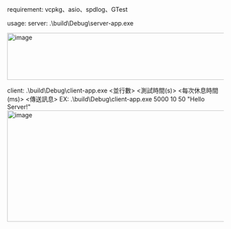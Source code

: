 requirement: 
  vcpkg、asio、spdlog、GTest

usage: 
  server: 
  .\build\Debug\server-app.exe

<img width="616" height="109" alt="image" src="https://github.com/user-attachments/assets/69070f9d-17bc-4d13-8689-b7fff6272c16" />

  client: 
.\build\Debug\client-app.exe <並行數> <測試時間(s)> <每次休息時間(ms)> <傳送訊息>
EX: .\build\Debug\client-app.exe 5000 10 50 "Hello Server!"
<img width="1031" height="258" alt="image" src="https://github.com/user-attachments/assets/34882ff2-320f-47c4-8faf-9f21b5a393a2" />

  
